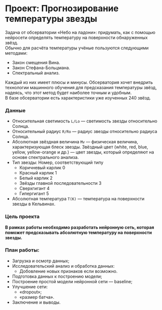 # Проект: Прогнозирование температуры звезды

Задача от обсерватории «Небо на ладони»: придумать, как с помощью нейросети определять температуру на поверхности обнаруженных звёзд. \
Обычно для расчёта температуры учёные пользуются следующими методами:
* Закон смещения Вина.
* Закон Стефана-Больцмана.
* Спектральный анализ.

Каждый из них имеет плюсы и минусы. Обсерватория хочет внедрить технологии машинного обучения для предсказания температуры звёзд, надеясь, что этот метод будет наиболее точным и удобным. \
В базе обсерватории есть характеристики уже изученных 240 звёзд.

### Данные

* Относительная светимость `L/Lo` — светимость звезды относительно Солнца.
* Относительный радиус `R/Ro` — радиус звезды относительно радиуса Солнца.
* Абсолютная звёздная величина `Mv` — физическая величина, характеризующая блеск звезды.
Звёздный цвет (white, red, blue, yellow, yellow-orange и др.) — цвет звезды, который определяют на основе спектрального анализа.
* Тип звезды: Номер, соответствующий типу
   * Коричневый карлик	0
   * Красный карлик	1
   * Белый карлик	2
   * Звёзды главной последовательности	3
   * Сверхгигант	4
   * Гипергигант	5
* Абсолютная температура `T(K)` — температура на поверхности звезды в Кельвинах.

### Цель проекта
 **В рамках работы необходимо разработать нейронную сеть, которая поможет предсказывать абсолютную температуру на поверхности звезды.**

### План работы:

* Загрузка и осмотр данных;
* Исследовательский анализ и обработка данных:
  * Добовление новых признаков если возможно.
* Подготовка данных к построению модели;
* Построение простой модели нейронной сети — baseline;
* Улучшение сети:
  * «dropout»;
  * «размер батча».
* Заключение и выводы.